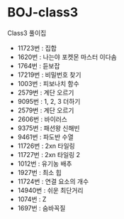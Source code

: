 # BOJ-class3
Class3 풀이집

- 11723번 : 집합 
- 1620번 : 나는야 포켓몬 마스터 이다솜
- 1764번 : 듣보잡
- 17219번 : 비밀번호 찾기
- 1003번 : 피보나치 함수
- 2579번 : 계단 오르기
- 9095번 : 1, 2, 3 더하기
- 2579번 : 계단 오르기
- 2606번 : 바이러스
- 9375번 : 패션왕 신해빈
- 9461번 : 파도반 수열
- 11726번 : 2xn 타일링
- 11727번 : 2xn 타일링 2
- 1012번 : 유기농 배추
- 1927번 : 최소 힙
- 11724번 : 연결 요소의 개수
- 14940번 : 쉬운 최단거리
- 1074번 : Z
- 1697번 : 숨바꼭질